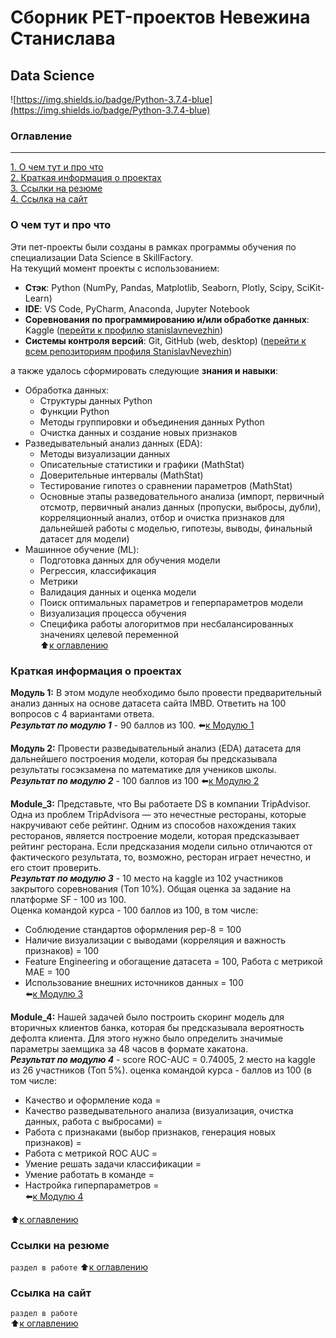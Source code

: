 # Сборник PET-проектов Невежина Станислава  
## Data Science  
![https://img.shields.io/badge/Python-3.7.4-blue](https://img.shields.io/badge/Python-3.7.4-blue)

### Оглавление  
---
[1. О чем тут и про что](https://github.com/StanislavNevezhin/skillfactory_rds/blob/master/README.md#О-чем-тут-и-про-что)  
[2.  Краткая информация о проектах](https://github.com/StanislavNevezhin/skillfactory_rds/blob/master/README.md#Краткая-информация-о-проектах)  
[3. Ссылки на резюме](https://github.com/StanislavNevezhin/skillfactory_rds/blob/master/README.md#Ссылки-на-резюме)  
[4. Ссылка на сайт](https://github.com/StanislavNevezhin/skillfactory_rds/blob/master/README.md#Ссылка-на-сайт)  

### О чем тут и про что  
Эти пет-проекты были созданы в рамках программы обучения по специализации Data Science в SkillFactory.  
На текущий момент проекты с использованием:
- **Стэк**: Python (NumPy, Pandas, Matplotlib, Seaborn, Plotly, Scipy, SciKit-Learn)  
- **IDE**: VS Code, PyCharm, Anaconda, Jupyter Notebook  
- **Cоревнования по программированию и/или обработке данных**: Kaggle ([перейти к профилю stanislavnevezhin](https://www.kaggle.com/stanislavnevezhin))  
- **Системы контроля версий**: Git, GitHub (web, desktop) ([перейти к всем репозиториям профиля StanislavNevezhin](https://github.com/StanislavNevezhin))  

а также удалось сформировать следующие **знания и навыки**:  
- Обработка данных:  
  - Структуры данных Python  
  - Функции Python  
  - Методы группировки и объединения данных Python  
  - Очистка данных и создание новых признаков  
- Разведывательный анализ данных (EDA):  
  - Методы визуализации данных  
  - Описательные статистики и графики (MathStat)  
  - Доверительные интервалы (MathStat)  
  - Тестирование гипотез о сравнении параметров (MathStat)  
  - Основные этапы разведовательного анализа (импорт, первичный отсмотр, первичный анализ данных (пропуски, выбросы, дубли), корреляционный анализ, отбор и очистка признаков для дальнейшей работы с моделью, гипотезы, выводы, финальный датасет для модели)
- Машинное обучение (ML):
  - Подготовка данных для обучения модели
  - Регрессия, классификация
  - Метрики
  - Валидация данных и оценка модели
  - Поиск оптимальных параметров и геперпараметров модели
  - Визуализация процесса обучения
  - Специфика работы алогоритмов при несбалансированных значениях целевой переменной  
:arrow_up:[к оглавлению](https://github.com/StanislavNevezhin/skillfactory_rds/blob/master/README.md#Оглавление)

### Краткая информация о проектах
**Модуль 1:** В этом модуле необходимо было провести предварительный анализ данных на основе датасета сайта IMBD. Ответить на 100 вопросов с 4 вариантами ответа.  
***Результат по модулю 1*** - 90 баллов из 100. :arrow_left:[к Модулю 1](https://github.com/StanislavNevezhin/skillfactory_rds/tree/master/module_1)  

**Модуль 2:** Провести разведывательный анализ (EDA) датасета для дальнейшего построения модели, которая бы предсказывала результаты госэкзамена по математике для учеников школы.  
***Результат по модулю 2*** - 100 баллов из 100  :arrow_left:[к Модулю 2](https://github.com/StanislavNevezhin/skillfactory_rds/tree/master/module_2)  

**Module_3:** Представьте, что Вы работаете DS в компании TripAdvisor. Одна из проблем TripAdvisorа — это нечестные рестораны, которые накручивают себе рейтинг. Одним из способов нахождения таких ресторанов, является построение модели, которая предсказывает рейтинг ресторана. Если предсказания модели сильно отличаются от фактического результата, то, возможно, ресторан играет нечестно, и его стоит проверить.  
***Результат по модулю 3*** - 10 место на kaggle из 102 участников закрытого соревнования (Топ 10%).  Общая оценка за задание на платформе SF - 100 из 100.  
Оценка командой курса - 100 баллов из 100, в том числе:
  - Соблюдение стандартов оформления pep-8 = 100  
  - Наличие визуализации с выводами (корреляция и важность признаков) = 100  
  - Feature Engineering и обогащение датасета = 100, Работа с метрикой МАЕ = 100  
  - Использование внешних источников данных = 100  
:arrow_left:[к Модулю 3](https://github.com/StanislavNevezhin/skillfactory_rds/tree/master/module_3)  

**Module_4:** Нашей задачей было построить скоринг модель для вторичных клиентов банка, которая бы предсказывала вероятность дефолта клиента. Для этого нужно было определить значимые параметры заемщика за 48 часов в формате хакатона.  
***Результат по модулю 4*** - score ROC-AUC = 0.74005, 2 место на kaggle из 26 участников (Топ 5%). оценка командой курса -  баллов из 100 (в том числе:  
- Качество и оформление кода =  
- Качество разведывательного анализа (визуализация, очистка данных, работа с выбросами) =   
- Работа с признаками (выбор признаков, генерация новых признаков) = 
- Работа с метрикой ROC AUC =   
- Умение решать задачи классификации =   
- Умение работать в команде =   
- Настройка гиперпараметров =  
:arrow_left:[к Модулю 4](https://github.com/StanislavNevezhin/skillfactory_rds/tree/master/module_4)  

:arrow_up:[к оглавлению](https://github.com/StanislavNevezhin/skillfactory_rds/blob/master/README.md#Оглавление)

### Ссылки на резюме  
```раздел в работе```
:arrow_up:[к оглавлению](https://github.com/StanislavNevezhin/skillfactory_rds/blob/master/README.md#Оглавление)

### Ссылка на сайт  
```раздел в работе```  
:arrow_up:[к оглавлению](https://github.com/StanislavNevezhin/skillfactory_rds/blob/master/README.md#Оглавление)

